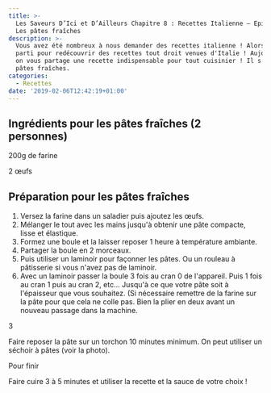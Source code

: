 ```yaml
---
title: >-
  Les Saveurs D’Ici et D’Ailleurs Chapitre 8 : Recettes Italienne – Episode 1 :
  Les pâtes fraîches
description: >-
  Vous avez été nombreux à nous demander des recettes italienne ! Alors c'est
  parti pour redécouvrir des recettes tout droit venues d'Italie ! Aujourd’hui,
  on vous partage une recette indispensable pour tout cuisinier ! Il s’agit des
  pâtes fraîches.
categories:
  - Recettes
date: '2019-02-06T12:42:19+01:00'
---
```

## Ingrédients pour les pâtes fraîches (2 personnes)

200g de farine

2 œufs

## Préparation pour les pâtes fraîches

1. Versez la farine dans un saladier puis ajoutez les œufs. 
2. Mélanger le tout avec les mains jusqu'à obtenir une pâte compacte, lisse et élastique.  
3. Formez une boule et la laisser reposer 1 heure à température ambiante. 
4. Partager la boule en 2 morceaux.
5. Puis utiliser un laminoir pour façonner les pâtes. Ou un rouleau à pâtisserie si vous n'avez pas de laminoir.
6. Avec un laminoir passer la boule 3 fois au cran 0 de l'appareil. Puis 1 fois au cran 1 puis au cran 2, etc... Jusqu'à ce que votre pâte soit à l'épaisseur que vous souhaitez. (Si nécessaire remettre de la farine sur la pâte pour que cela ne colle pas. Bien la plier en deux avant un nouveau passage dans la machine.

3

Faire reposer la pâte sur un torchon 10 minutes minimum. On peut utiliser un séchoir à pâtes (voir la photo).

Pour finir

Faire cuire 3 à 5 minutes et utiliser la recette et la sauce de votre choix !
